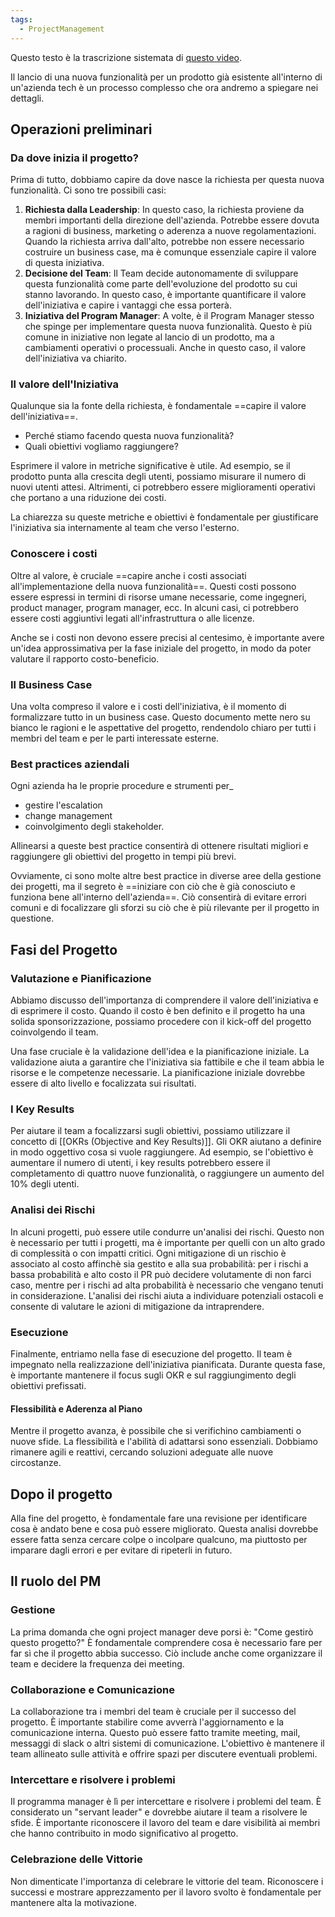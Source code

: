 ```yaml
---
tags:
  - ProjectManagement
---
```

Questo testo è la trascrizione sistemata di [questo video](https://www.youtube.com/watch?v=daqUM9hR_9E).

Il lancio di una nuova funzionalità per un prodotto già esistente all'interno di un'azienda tech è un processo complesso che ora andremo a spiegare nei dettagli.

## Operazioni preliminari

### Da dove inizia il progetto?

Prima di tutto, dobbiamo capire da dove nasce la richiesta per questa nuova funzionalità. Ci sono tre possibili casi:

1. **Richiesta dalla Leadership**: In questo caso, la richiesta proviene da membri importanti della direzione dell'azienda. Potrebbe essere dovuta a ragioni di business, marketing o aderenza a nuove regolamentazioni. Quando la richiesta arriva dall'alto, potrebbe non essere necessario costruire un business case, ma è comunque essenziale capire il valore di questa iniziativa.
2. **Decisione del Team**: Il Team decide autonomamente di sviluppare questa funzionalità come parte dell'evoluzione del prodotto su cui stanno lavorando. In questo caso, è importante quantificare il valore dell'iniziativa e capire i vantaggi che essa porterà.
3. **Iniziativa del Program Manager**: A volte, è il Program Manager stesso che spinge per implementare questa nuova funzionalità. Questo è più comune in iniziative non legate al lancio di un prodotto, ma a cambiamenti operativi o processuali. Anche in questo caso, il valore dell'iniziativa va chiarito.

### Il valore dell'Iniziativa

Qualunque sia la fonte della richiesta, è fondamentale ==capire il valore dell'iniziativa==.
* Perché stiamo facendo questa nuova funzionalità?
* Quali obiettivi vogliamo raggiungere?

Esprimere il valore in metriche significative è utile. Ad esempio, se il prodotto punta alla crescita degli utenti, possiamo misurare il numero di nuovi utenti attesi. Altrimenti, ci potrebbero essere miglioramenti operativi che portano a una riduzione dei costi.

La chiarezza su queste metriche e obiettivi è fondamentale per giustificare l'iniziativa sia internamente al team che verso l'esterno.

### Conoscere i costi

Oltre al valore, è cruciale ==capire anche i costi associati all'implementazione della nuova funzionalità==.
Questi costi possono essere espressi in termini di risorse umane necessarie, come ingegneri, product manager, program manager, ecc. In alcuni casi, ci potrebbero essere costi aggiuntivi legati all'infrastruttura o alle licenze.

Anche se i costi non devono essere precisi al centesimo, è importante avere un'idea approssimativa per la fase iniziale del progetto, in modo da poter valutare il rapporto costo-beneficio.

### Il Business Case

Una volta compreso il valore e i costi dell'iniziativa, è il momento di formalizzare tutto in un business case.
Questo documento mette nero su bianco le ragioni e le aspettative del progetto, rendendolo chiaro per tutti i membri del team e per le parti interessate esterne.

### Best practices aziendali
Ogni azienda ha le proprie procedure e strumenti per_
* gestire l'escalation
* change management
* coinvolgimento degli stakeholder.

Allinearsi a queste best practice consentirà di ottenere risultati migliori e raggiungere gli obiettivi del progetto in tempi più brevi.

Ovviamente, ci sono molte altre best practice in diverse aree della gestione dei progetti, ma il segreto è ==iniziare con ciò che è già conosciuto e funziona bene all'interno dell'azienda==.
Ciò consentirà di evitare errori comuni e di focalizzare gli sforzi su ciò che è più rilevante per il progetto in questione.

## Fasi del Progetto

### Valutazione e Pianificazione

Abbiamo discusso dell'importanza di comprendere il valore dell'iniziativa e di esprimere il costo.
Quando il costo è ben definito e il progetto ha una solida sponsorizzazione, possiamo procedere con il kick-off del progetto coinvolgendo il team.

Una fase cruciale è la validazione dell'idea e la pianificazione iniziale. La validazione aiuta a garantire che l'iniziativa sia fattibile e che il team abbia le risorse e le competenze necessarie. La pianificazione iniziale dovrebbe essere di alto livello e focalizzata sui risultati.

### I Key Results

Per aiutare il team a focalizzarsi sugli obiettivi, possiamo utilizzare il concetto di [[OKRs (Objective and Key Results)]].
Gli OKR aiutano a definire in modo oggettivo cosa si vuole raggiungere. Ad esempio, se l'obiettivo è aumentare il numero di utenti, i key results potrebbero essere il completamento di quattro nuove funzionalità, o raggiungere un aumento del 10% degli utenti.

### Analisi dei Rischi

In alcuni progetti, può essere utile condurre un'analisi dei rischi. Questo non è necessario per tutti i progetti, ma è importante per quelli con un alto grado di complessità o con impatti critici.
Ogni mitigazione di un rischio è associato al costo affinchè sia gestito e alla sua probabilità: per i rischi a bassa probabilità e alto costo il PR può decidere volutamente di non farci caso, mentre per i rischi ad alta probabilità è necessario che vengano tenuti in considerazione.
L'analisi dei rischi aiuta a individuare potenziali ostacoli e consente di valutare le azioni di mitigazione da intraprendere.

### Esecuzione

Finalmente, entriamo nella fase di esecuzione del progetto.
Il team è impegnato nella realizzazione dell'iniziativa pianificata.
Durante questa fase, è importante mantenere il focus sugli OKR e sul raggiungimento degli obiettivi prefissati.

#### Flessibilità e Aderenza al Piano

Mentre il progetto avanza, è possibile che si verifichino cambiamenti o nuove sfide. La flessibilità e l'abilità di adattarsi sono essenziali. Dobbiamo rimanere agili e reattivi, cercando soluzioni adeguate alle nuove circostanze.


## Dopo il progetto
Alla fine del progetto, è fondamentale fare una revisione per identificare cosa è andato bene e cosa può essere migliorato. Questa analisi dovrebbe essere fatta senza cercare colpe o incolpare qualcuno, ma piuttosto per imparare dagli errori e per evitare di ripeterli in futuro.


## Il ruolo del PM

### Gestione

La prima domanda che ogni project manager deve porsi è: "Come gestirò questo progetto?" È fondamentale comprendere cosa è necessario fare per far sì che il progetto abbia successo. Ciò include anche come organizzare il team e decidere la frequenza dei meeting.

### Collaborazione e Comunicazione

La collaborazione tra i membri del team è cruciale per il successo del progetto. È importante stabilire come avverrà l'aggiornamento e la comunicazione interna.
Questo può essere fatto tramite meeting, mail, messaggi di slack o altri sistemi di comunicazione.
L'obiettivo è mantenere il team allineato sulle attività e offrire spazi per discutere eventuali problemi.

### Intercettare e risolvere i problemi

Il programma manager è lì per intercettare e risolvere i problemi del team. È considerato un "servant leader" e dovrebbe aiutare il team a risolvere le sfide. È importante riconoscere il lavoro del team e dare visibilità ai membri che hanno contribuito in modo significativo al progetto.

### Celebrazione delle Vittorie

Non dimenticate l'importanza di celebrare le vittorie del team. Riconoscere i successi e mostrare apprezzamento per il lavoro svolto è fondamentale per mantenere alta la motivazione.


